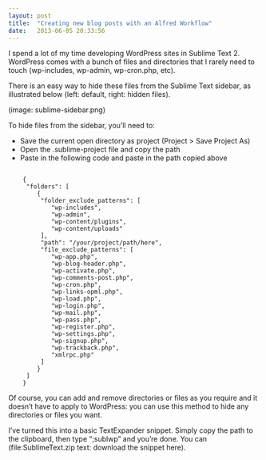 ```yaml
---
layout: post
title:  "Creating new blog posts with an Alfred Workflow"
date:   2013-06-05 20:33:56
---
```

I spend a lot of my time developing WordPress sites in Sublime Text 2. WordPress comes with a bunch of files and directories that I rarely need to touch (wp-includes, wp-admin, wp-cron.php, etc).

There is an easy way to hide these files from the Sublime Text sidebar, as illustrated below (left: default, right: hidden files).

(image: sublime-sidebar.png)

To hide files from the sidebar, you’ll need to:

* Save the current open directory as project (Project > Save Project As)
* Open the .sublime-project file and copy the path
* Paste in the following code and paste in the path copied above

<pre><code>
	{
	 "folders": [
		{
		 "folder_exclude_patterns": [
			"wp-includes", 
			"wp-admin",
			"wp-content/plugins",
			"wp-content/uploads"
		 ], 
		 "path": "/your/project/path/here",
		 "file_exclude_patterns": [
			"wp-app.php",
			"wp-blog-header.php",
			"wp-activate.php",
			"wp-comments-post.php",
			"wp-cron.php",
			"wp-links-opml.php",
			"wp-load.php",
			"wp-login.php",
			"wp-mail.php",
			"wp-pass.php",
			"wp-register.php",
			"wp-settings.php",
			"wp-signup.php",
			"wp-trackback.php",
			"xmlrpc.php"
		 ]
		}
	 ]
	}
</code></pre>

Of course, you can add and remove directories or files as you require and it doesn’t have to apply to WordPress: you can use this method to hide any directories or files you want.

I’ve turned this into a basic TextExpander snippet. Simply copy the path to the clipboard, then type “;sublwp” and you’re done. You can  (file:SublimeText.zip text: download the snippet here).